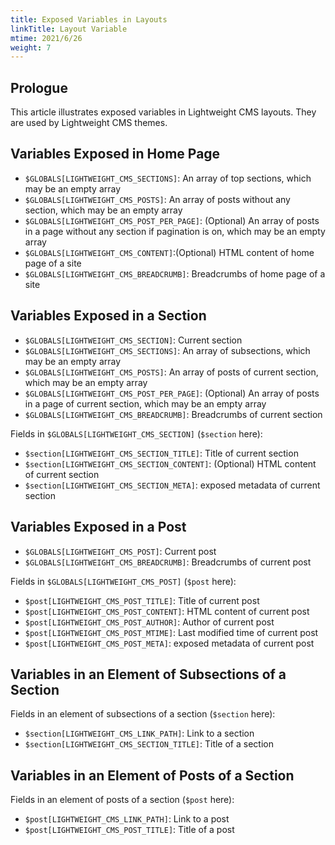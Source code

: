 ```yaml
---
title: Exposed Variables in Layouts
linkTitle: Layout Variable
mtime: 2021/6/26
weight: 7
---
```


## Prologue

This article illustrates exposed variables in Lightweight CMS layouts. They are used by Lightweight CMS themes.

## Variables Exposed in Home Page

* `$GLOBALS[LIGHTWEIGHT_CMS_SECTIONS]`: An array of top sections, which may be an empty array
* `$GLOBALS[LIGHTWEIGHT_CMS_POSTS]`: An array of posts without any section, which may be an empty array
* `$GLOBALS[LIGHTWEIGHT_CMS_POST_PER_PAGE]`: (Optional) An array of posts in a page without any section if pagination is on, which may be an empty array
* `$GLOBALS[LIGHTWEIGHT_CMS_CONTENT]`:(Optional) HTML content of home page of a site
* `$GLOBALS[LIGHTWEIGHT_CMS_BREADCRUMB]`: Breadcrumbs of home page of a site

## Variables Exposed in a Section

* `$GLOBALS[LIGHTWEIGHT_CMS_SECTION]`: Current section
* `$GLOBALS[LIGHTWEIGHT_CMS_SECTIONS]`: An array of subsections, which may be an empty array
* `$GLOBALS[LIGHTWEIGHT_CMS_POSTS]`: An array of posts of current section, which may be an empty array
* `$GLOBALS[LIGHTWEIGHT_CMS_POST_PER_PAGE]`: (Optional) An array of posts in a page of current section, which may be an empty array
* `$GLOBALS[LIGHTWEIGHT_CMS_BREADCRUMB]`: Breadcrumbs of current section

Fields in `$GLOBALS[LIGHTWEIGHT_CMS_SECTION]` (`$section` here):

* `$section[LIGHTWEIGHT_CMS_SECTION_TITLE]`: Title of current section
* `$section[LIGHTWEIGHT_CMS_SECTION_CONTENT]`: (Optional) HTML content of current section
* `$section[LIGHTWEIGHT_CMS_SECTION_META]`: exposed metadata of current section

## Variables Exposed in a Post

* `$GLOBALS[LIGHTWEIGHT_CMS_POST]`: Current post
* `$GLOBALS[LIGHTWEIGHT_CMS_BREADCRUMB]`: Breadcrumbs of current post

Fields in `$GLOBALS[LIGHTWEIGHT_CMS_POST]` (`$post` here):

* `$post[LIGHTWEIGHT_CMS_POST_TITLE]`: Title of current post
* `$post[LIGHTWEIGHT_CMS_POST_CONTENT]`: HTML content of current post
* `$post[LIGHTWEIGHT_CMS_POST_AUTHOR]`: Author of current post
* `$post[LIGHTWEIGHT_CMS_POST_MTIME]`: Last modified time of current post
* `$post[LIGHTWEIGHT_CMS_POST_META]`: exposed metadata of current post

## Variables in an Element of Subsections of a Section

Fields in an element of subsections of a section (`$section` here):

* `$section[LIGHTWEIGHT_CMS_LINK_PATH]`: Link to a section
* `$section[LIGHTWEIGHT_CMS_SECTION_TITLE]`: Title of a section

## Variables in an Element of Posts of a Section

Fields in an element of posts of a section (`$post` here):

* `$post[LIGHTWEIGHT_CMS_LINK_PATH]`: Link to a post
* `$post[LIGHTWEIGHT_CMS_POST_TITLE]`: Title of a post
